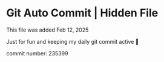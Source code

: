 # Git Auto Commit | Hidden File

This file was added Feb 12, 2025

Just for fun and keeping my daily git commit active 🤪

commit number: 235399
